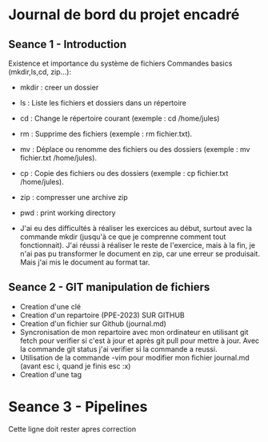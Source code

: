# Journal de bord du projet encadré

## Seance 1 - Introduction

Existence et importance du système de fichiers
Commandes basics (mkdir,ls,cd, zip...):
- mkdir : creer un dossier
- ls : Liste les fichiers et dossiers dans un répertoire
- cd : Change le répertoire courant (exemple : cd /home/jules)
- rm : Supprime des fichiers (exemple : rm fichier.txt).
- mv : Déplace ou renomme des fichiers ou des dossiers (exemple : mv fichier.txt /home/jules).
- cp : Copie des fichiers ou des dossiers (exemple : cp fichier.txt /home/jules).
- zip : compresser une archive zip
- pwd : print working directory 

- J'ai eu des difficultés à réaliser les exercices au début, surtout avec la commande mkdir (jusqu'à ce que je comprenne comment tout fonctionnait). J'ai réussi à réaliser le reste de l'exercice, mais à la fin, je n'ai pas pu transformer le document en zip, car une erreur se produisait. Mais j'ai mis le document au format tar.   


## Seance 2 - GIT manipulation de fichiers

- Creation d'une clé 
- Creation d'un repartoire (PPE-2023) SUR GITHUB
- Creation d'un fichier sur Github (journal.md)
- Syncronisation de mon repartoire avec mon ordinateur en utilisant git fetch pour verifier si c'est à jour et après git pull pour mettre à jour. Avec la commande git status j'ai verifier si la commande a reussi.
- Utilisation de la commande -vim pour modifier mon fichier journal.md (avant esc i, quand je finis esc :x)
- Creation d'une tag


# Seance 3 - Pipelines


Cette ligne doit rester apres correction
